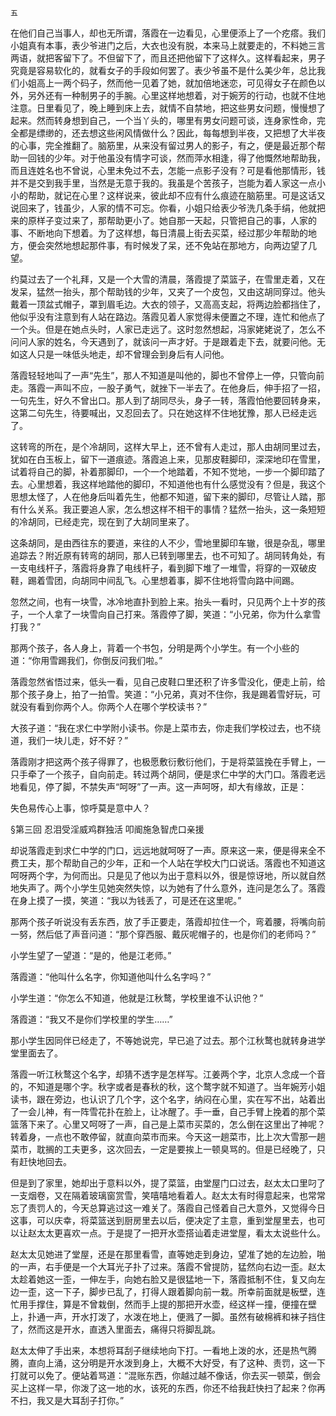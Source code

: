     五 

   在他们自己当事人，却也无所谓，落霞在一边看见，心里便添上了一个疙瘩。我们小姐真有本事，表少爷进门之后，大衣也没有脱，本来马上就要走的，不料她三言两语，就把客留下了。不但留下了，而且还把他留下了这样久。这样看起来，男子究竟是容易软化的，就看女子的手段如何罢了。表少爷虽不是什么美少年，总比我们小姐高上一两个码子，然而他一见着了她，就加倍地迷恋，可见得女子在颜色以外，另外还有一种制男子的手腕。心里这样地想着，对于婉芳的行动，也就不住地注意。日里看见了，晚上睡到床上去，就情不自禁地，把这些男女问题，慢慢想了起来。然而转身想到自己，一个当丫头的，哪里有男女问题可谈，连身家性命，完全都是缥缈的，还去想这些闲风情做什么？因此，每每想到半夜，又把想了大半夜的心事，完全推翻了。脑筋里，从来没有留过男人的影子，有之，便是最近那个帮助一回钱的少年。对于他虽没有情字可谈，然而萍水相逢，得了他慨然地帮助我，而且连姓名也不曾说，心里未免过不去，怎能一点影子没有？可是看他那情形，钱并不是交到我手里，当然是无意于我的。我虽是个苦孩子，岂能为着人家这一点小小的帮助，就记在心里？这样说来，彼此却不应有什么痕迹在脑筋里。可是这话又说回来了，钱虽少，人家的情不可忘。你看，小姐只给表少爷洗几条手绢，他就把来的原样子变过来了，那帮助更小了。她自那一天起，只管把自己的事，人家的事、不断地向下想着。为了这样想，每日清晨上街去买菜，经过那少年帮助的地方，便会突然地想起那件事，有时候发了呆，还不免站在那地方，向两边望了几望。

   约莫过去了一个礼拜，又是一个大雪的清晨，落霞提了菜篮子，在雪里走着，又在发呆，猛然一抬头，那个帮助钱的少年，又夹了一个皮包，又由这胡同穿过。他头戴着一顶盆式帽子，罩到眉毛边。大衣的领子，又高高支起，将两边脸都挡住了，他似乎没有注意到有人站在路边。落霞见着人家觉得未便置之不理，连忙和他点了一个头。但是在她点头时，人家已走远了。这时忽然想起，冯家姥姥说了，怎么不问问人家的姓名，今天遇到了，就该问一声才好。于是跟着走下去，就要问他。无如这人只是一味低头地走，却不曾理会到身后有人问他。

   落霞轻轻地叫了一声“先生”，那人不知道是叫他的，脚也不曾停上一停，只管向前走。落霞一声叫不应，一股子勇气，就挫下一半去了。在他身后，伸手招了一招，一句先生，好久不曾出口。那人到了胡同尽头，身子一转，落霞怕他要回转身来，这第二句先生，待要喊出，又忍回去了。只在她这样不住地犹豫，那人已经走远了。

   这转弯的所在，是个冷胡同，这样大早上，还不曾有人走过，那人由胡同里过去，犹如在白玉板上，留下一道痕迹。落霞追上来，见那皮鞋脚印，深深地印在雪里，试着将自己的脚，补着那脚印，一个一个地踏着，不知不觉地，一步一个脚印踏了去。心里想着，我这样地踏他的脚印，不知道他也有什么感觉没有？但是，我这个思想太怪了，人在他身后叫着先生，他都不知道，留下来的脚印，尽管让人踏，那有什么关系。我正要追人家，怎么想这样不相干的事情？猛然一抬头，这一条短短的冷胡同，已经走完，现在到了大胡同里来了。

   这条胡同，是由西往东的要道，来往的人不少，雪地里脚印车辙，很是杂乱，哪里追踪去？附近原有转弯的胡同，那人已转到哪里去，也不可知了。胡同转角处，有一支电线杆子，落霞将身靠了电线杆子，看到脚下堆了一堆雪，将穿的一双破皮鞋，踢着雪团，向胡同中间乱飞。心里想着事，脚不住地将雪向路中间踢。

   忽然之间，也有一块雪，冰冷地直扑到脸上来。抬头一看时，只见两个上十岁的孩子，一个人拿了一块雪向自己打来。落霞停了脚，笑道：“小兄弟，你为什么拿雪打我？”

   那两个孩子，各人身上，背着一个书包，分明是两个小学生。有一个小些的道：“你用雪踢我们，你倒反问我们啦。”

   落霞忽然省悟过来，低头一看，见自己皮鞋口里还积了许多雪没化，便走上前，给那个孩子身上，拍了一拍雪。笑道：“小兄弟，真对不住你，我是踢着雪好玩，可就没有看到你两个人。你两个人在哪个学校读书？”

   大孩子道：“我在求仁中学附小读书。你是上菜市去，你走我们学校过去，也不绕道，我们一块儿走，好不好？”

   落霞刚才把这两个孩子得罪了，也极愿敷衍敷衍他们，于是将菜篮挽在手臂上，一只手牵了一个孩子，自向前走。转过两个胡同，便是求仁中学的大门口。落霞老远地看见，停了脚，不禁失声“呵呀”了一声。这一声呵呀，却大有缘故，正是：

   失色易传心上事，惊呼莫是意中人？

   §第三回 忍泪受淫威鸡群独活 叩阍施急智虎口亲援

   却说落霞走到求仁中学的门口，远远地就呵呀了一声。原来这一来，便是得来全不费工夫，那个帮助自己的少年，正和一个人站在学校大门口说话。落霞也不知道这呵呀两个字，为何而出。只是见了他以为出于意料以外，很是惊讶地，所以就自然地失声了。两个小学生见她突然失惊，以为她有了什么意外，连问是怎么了。落霞在身上摸了一摸，笑道：“我以为钱丢了，可是还在这里呢。”

   那两个孩子听说没有丢东西，放了手正要走，落霞却拉住一个，弯着腰，将嘴向前一努，然后低了声音问道：“那个穿西服、戴灰呢帽子的，也是你们的老师吗？”

   小学生望了一望道：“是的，他是江老师。”

   落霞道：“他叫什么名字，你知道他叫什么名字吗？”

   小学生道：“你怎么不知道，他就是江秋鹜，学校里谁不认识他？”

   落霞道：“我又不是你们学校里的学生……”

   那小学生因同伴已经走了，不等她说完，早已追了过去。那个江秋鹜也就转身进学堂里面去了。

   落霞一听江秋鹜这个名字，却猜不透字是怎样写。江姜两个字，北京人念成一个音的，不知道是哪个字。秋字或者是春秋的秋，这个鹜字就不知道了。当年婉芳小姐读书，跟在旁边，也认识了几个字，这个名字，纳闷在心里，实在写不出，站着出了一会儿神，有一阵雪花扑在脸上，让冰醒了。手一垂，自己手臂上挽着的那个菜篮落下来了。心里又呵呀了一声，自己是上菜市买菜的，怎么倒在这里出了神呢？转着身，一点也不敢停留，就直向菜市而来。今天这一趟菜市，比上次大雪那一趟菜市，耽搁的工夫更多，这次回去，一定是要挨上一顿臭骂的。但是已经晚了，只有赶快地回去。

   但是到了家里，她却出于意料以外，提了菜篮，由堂屋门口过去，赵太太口里叼了一支烟卷，又在隔着玻璃窗赏雪，笑嘻嘻地看着人。赵太太有时得意起来，也常常忘了责罚人的，今天总算逃过这一难关了。落霞自己怪着自己大意外，又觉得今日这事，可以庆幸，将菜篮送到厨房里去以后，便决定了主意，重到堂屋里去，也可以让赵太太更喜欢一点。于是提了一把开水壶搭讪着走进堂屋，看太太说些什么。

   赵太太见她进了堂屋，还是在那里看雪，直等她走到身边，望准了她的左边脸，啪的一声，右手便是一个大耳光子扑了过来。落霞不曾提防，猛然向右边一歪。赵太太趁着她这一歪，一伸左手，向她右脸又是很猛地一下，落霞抵制不住，复又向左边一歪，这一下子，脚步已乱了，打得人跟着脚向前一栽。所幸前面就是板壁，连忙用手撑住，算是不曾栽倒，然而手上提的那把开水壶，经这样一撞，便撞在壁上，扑通一声，开水打泼了，水泼在地上，便溅了一脚。虽然有破棉裤和袜子挡住了，然而这是开水，直透入里面去，痛得只将脚乱跳。

   赵太太伸了手出来，本想将耳刮子继续地向下打。一看地上泼的水，还是热气腾腾，直向上涌，这分明是开水泼到身上，大概不大好受，有了这种、责罚，这一下打就可以免了。便站着骂道：“混账东西，你越过越不像话，你去买一顿菜，倒会买上这样一早，你泼了这一地的水，该死的东西，你还不给我赶快扫了起来？你再不扫，我又是大耳刮子打你。”

